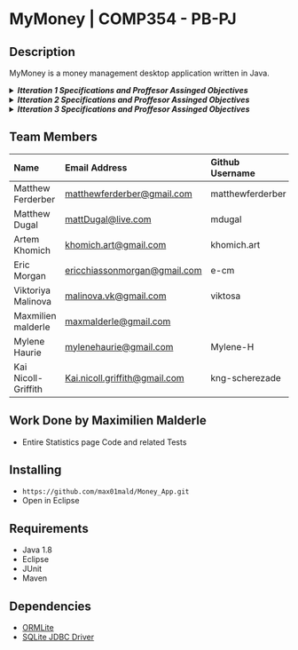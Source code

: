 # MyMoney | COMP354 - PB-PJ

## Description

MyMoney is a money management desktop application written in Java.




<details>
  <summary> <em><strong> Itteration 1 Specifications and Proffesor Assinged Objectives </strong></em> </summary>
  <h3> Iteration 1</h3>
  <h4> Document: </h4>  
Software requirements specification (for all user stories). Each team will
be responsible to independently refine the user stories into software requirements. (Your
team is your customer.)
  <h4> Use Case: </h4>
For your team work in this course, you should aim to have at least one use case per team
member. <strong>However, for the first increment, you should decide on three basic use cases that
can be implemented in one week.</strong>
  <h4> Lab Goals: </h4>
<strong>Laboratory Week 4</strong>: Present your working version of the system for iteration 1. The
team meeting should review what needs to be done over the next week to get the application
ready for submission; the team should review status of the document, and review
the timeline overall for iteration 1, assigned tasks and deadlines, for both the software
and the document to be ready for submission.<br/><br/>
 <strong>Tutorial Week 5: Laboratory Week 5:</strong> Last minute scrum to resolve remaining work
for software and document submission. Do not forget to write minutes of meetings and
individual diaries, and place these on the repository under version control. Do not forget
to submit software, document, diary. Submit to EAS under required category: Documents
should be submitted as “project 1”; Source code as “programming assignment 1”; diary
as “theory assignment 1”.
Submission at end of Week 5.<br/><br/>
<strong>Personal Study Week 5 and 6: </strong>Review course material for Quiz 1. Pay particular
attention to how the lectures relate to your project work. Web page should have questions
to guide your study. Review what you covered in tutorials for Iteration 1: domain model,
use cases, TDD, MVC.
</details>


<details>
  <summary> <em><strong> Itteration 2 Specifications and Proffesor Assinged Objectives </strong></em> </summary>
  <h3> Iteration 2 </h3>
  <h4>Document:</h4>
  Architectural and detailed design specification (for all user stories)<br><br>
  <h4> Lab Goals: </h4>
<strong>Laboratory Week 6:</strong> Team meeting to celebrate submission of Iteration 1; discuss rotation
of roles for Iteration 2; select use cases for Iteration 2; and agree on task assignments,
deadlines, and overall timeline. Possible de-brief on what worked well and what did not
work well on Iteration 1. Possible plan to fix any remaining issues in software for Iteration
1.<br/><br/>
<strong>Laboratory Week 7:</strong> Documenters should review Latex and create a sample document.
Coders should review JUnit and create sample unit tests. The team should meet and
resolve any misunderstandings for Iteration 2 about the domain model and use cases;
hear how the Coders plan to implement their assigned use case; hear what issues the
Documenters have, and what content/information they need. Everyone can help create
sample data for person X as needed by the unit tests. Review the timeline overall for
iteration 2, assigned tasks and deadlines.<br/><br/>
<strong>Laboratory Week 8:</strong> Present your working version of the system for iteration 2. The
team meeting should review what needs to be done over the next week to get the application
ready for submission; the team should review status of the document, and review
the timeline overall for iteration 2, assigned tasks and deadlines, for both the software
and the document to be ready for submission.<br/><br/>
<strong>Tutorial Week 9: Laboratory Week 9:</strong> Last minute scrum to resolve remaining work
for software and document submission. Do not forget to write minutes of meetings and
individual diaries, and place these on the repository under version control. Do not forget
to submit software, document, diary. Submit to EAS under required category: Documents
should be submitted as “project 2”; Source code as “programming assignment 2”; diary
as “theory assignment 2”.
Submission at end of Week 9.
</details>





<details>
  <summary> <em><strong> Itteration 3 Specifications and Proffesor Assinged Objectives </strong></em> </summary>
  <h3> Iteration 3  </h3>
  <h4> Document: </h4> 
  Test plan and test report
  <h4> Lab Goals: </h4>
<strong>Laboratory Week 10:</strong> Team meeting to celebrate submission of Iteration 2; discuss
rotation of roles for Iteration 3; select use cases for Iteration 3; and agree on task assignments,
deadlines, and overall timeline. Possible de-brief on what worked well and what
did not work well on Iteration 2. Possible plan to fix any remaining issues in software for
Iteration 2.<br/><br/>
<strong>Personal Study Week 10 and 11:</strong> Review course material for Quiz 2. Pay particular
attention to how the lectures relate to your project work. Web page should have questions
to guide your study. Review what you covered in tutorials.<br/><br/>
<strong>Laboratory Week 11:</strong> Present your working version of the system for iteration 3.
The team meeting should review what needs to be done over the next week to get the
application ready for submission; the team should review status of the document, and
review the timeline overall for iteration 3, assigned tasks and deadlines, for both the
software and the document to be ready for submission.<br/><br/>
<strong>Tutorial Week 12: Laboratory Week 12:</strong> Last minute scrum to resolve remaining
work for software and document submission. Do not forget to write minutes of meetings
and individual diaries, and place these on the repository under version control. Do not
forget to submit software, document, diary. Submit to EAS under required category:
Documents should be submitted as “project 3”; Source code as “programming assignment
3”; diary as “theory assignment 3”.
Submission at end of Week 12.<br/><br/>
<strong>Tutorial Week 13: Laboratory Week 13:</strong> Final project presentations and demos will
be scheduled
</details>




## Team Members

| Name               | Email Address                  | Github Username   | Role(Iteration 1)             
| :----------------  | :----------------------------  | :---------------- |:---------------- 
| Matthew Ferderber  | matthewferderber@gmail.com     | matthewferderber  | Coder
| Matthew Dugal      | mattDugal@live.com             | mdugal            | Coder
| Artem Khomich      | khomich.art@gmail.com          | khomich.art       | Coder
| Eric Morgan        | ericchiassonmorgan@gmail.com   | e-cm              | Documentation
| Viktoriya Malinova | malinova.vk@gmail.com          | viktosa           | Documentation
| Maxmilien malderle | maxmalderle@gmail.com          |                   | Documentation
| Mylene Haurie      | mylenehaurie@gmail.com         | Mylene-H          | Organizer
| Kai Nicoll-Griffith| Kai.nicoll.griffith@gmail.com  | kng-scherezade    | Organizer

## Work Done by Maximilien Malderle

- Entire Statistics page Code and related Tests 

## Installing

- `https://github.com/max01mald/Money_App.git`
- Open in Eclipse

## Requirements

- Java 1.8
- Eclipse
- JUnit
- Maven

## Dependencies

- [ORMLite](http://ormlite.com/)
- [SQLite JDBC Driver](https://github.com/xerial/sqlite-jdbc)
